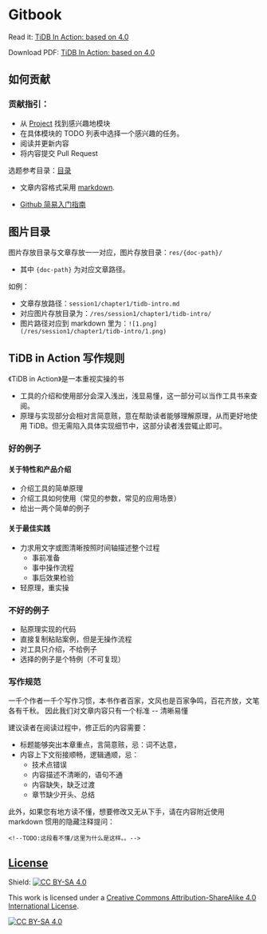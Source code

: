 # Gitbook

Read it: [TiDB In Action: based on 4.0](https://book.tidb.io/)

Download PDF: [TiDB In Action: based on 4.0](https://raw.githubusercontent.com/pingcap-incubator/tidb-in-action/gh-pages/book.pdf)

## 如何贡献
### 贡献指引：
* 从 [Project](https://github.com/pingcap-incubator/tidb-in-action/projects) 找到感兴趣地模块
* 在具体模块的 TODO 列表中选择一个感兴趣的任务。
* 阅读并更新内容
* 将内容提交 Pull Request

选题参考目录：[目录](SUMMARY.md) 

* 文章内容格式采用 [markdown](https://daringfireball.net/projects/markdown/syntax). 

* [Github 简易入门指南](Github-handbook.pdf)

## 图片目录

图片存放目录与文章存放一一对应，图片存放目录：`res/{doc-path}/`
- 其中 `{doc-path}` 为对应文章路径。

如例：
- 文章存放路径：`session1/chapter1/tidb-intro.md` 
- 对应图片存放目录为：`/res/session1/chapter1/tidb-intro/`
- 图片路径对应到 markdown 里为：`![1.png](/res/session1/chapter1/tidb-intro/1.png)`
 

## TiDB in Action 写作规则

 《TiDB in Action》是一本重视实操的书
 - 工具的介绍和使用部分会深入浅出，浅显易懂，这一部分可以当作工具书来查阅。
 - 原理与实现部分会相对言简意赅，意在帮助读者能够理解原理，从而更好地使用 TiDB。但无需陷入具体实现细节中，这部分读者浅尝辄止即可。

### 好的例子

#### 关于特性和产品介绍

* 介绍工具的简单原理
* 介绍工具如何使用（常见的参数，常见的应用场景）
* 给出一两个简单的例子

#### 关于最佳实践

* 力求用文字或图清晰按照时间轴描述整个过程
    * 事前准备
    * 事中操作流程
    * 事后效果检验
* 轻原理，重实操

### 不好的例子

* 贴原理实现的代码
* 直接复制粘贴案例，但是无操作流程
* 对工具只介绍，不给例子
* 选择的例子是个特例（不可复现）

### 写作规范

一千个作者一千个写作习惯，本书作者百家，文风也是百家争鸣，百花齐放，文笔各有千秋。
因此我们对文章内容只有一个标准 -- 清晰易懂

建议读者在阅读过程中，修正后的内容需要：
- 标题能够突出本章重点，言简意赅，忌：词不达意，
- 内容上下文衔接顺畅，逻辑通顺，忌：
  - 技术点错误
  - 内容描述不清晰的，语句不通
  - 内容缺失，缺乏过渡
  - 章节缺少开头、总结

此外，如果您有地方读不懂，想要修改又无从下手，请在内容附近使用 markdown 惯用的隐藏注释提问：

```
<!--TODO:这段看不懂/这里为什么是这样。。-->
```


## [License](LICENSE)

Shield: [![CC BY-SA 4.0][cc-by-sa-shield]][cc-by-sa]

This work is licensed under a [Creative Commons Attribution-ShareAlike 4.0
International License][cc-by-sa].

[![CC BY-SA 4.0][cc-by-sa-image]][cc-by-sa]

[cc-by-sa]: http://creativecommons.org/licenses/by-sa/4.0/
[cc-by-sa-image]: https://licensebuttons.net/l/by-sa/4.0/88x31.png
[cc-by-sa-shield]: https://img.shields.io/badge/License-CC%20BY--SA%204.0-lightgrey.svg
